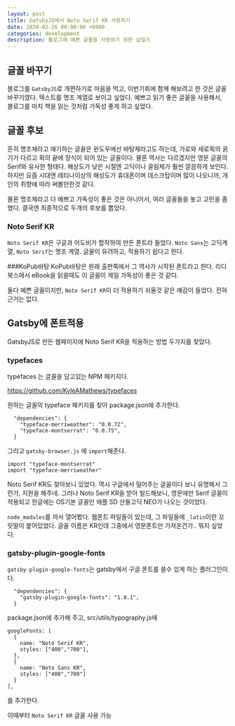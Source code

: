 ```yaml
---
layout: post
title: GatsbyJS에서 Noto Serif KR 사용하기
date: 2020-02-26 00:00:00 +0900
categories: development
description: 블로그에 예쁜 글꼴을 사용하기 위한 삽질기
---
```

## 글꼴 바꾸기
블로그를 `GatsbyJS`로 개편하기로 마음을 먹고, 이번기회에 함께 해보려고 한 것은 글꼴 바꾸기였다.
텍스트를 명조 계열로 보이고 싶었다. 예쁘고 읽기 좋은 글꼴을 사용해서, 블로그를 마치 책을 읽는 것처럼 가독성 좋게 하고 싶었다.

## 글꼴 후보
흔히 명조체라고 얘기하는 글꼴은 윈도우에선 바탕체라고도 하는데, 가로와 세로획의 굵기가 다르고 획의 끝에 장식이 되어 있는 글꼴이다. 물론 역사는 다르겠지만 영문 글꼴의 Serif와 유사한 형태다. 해상도가 낮은 시절엔 고딕이나 굴림체가 훨씬 깔끔하게 보인다. 하지만 요즘 시대엔 레티나이상의 해상도가 휴대폰이며 데스크탑이며 많이 나오니까, 개인의 취향에 따라 써볼만한것 같다.

물론 명조체라고 다 예쁘고 가독성이 좋은 것은 아니어서, 여러 글꼴들을 놓고 고민을 좀 했다. 결국엔 최종적으로 두개의 후보를 뽑았다.

### Noto Serif KR
`Noto Serif KR`은 구글과 어도비가 합작하여 만든 폰트라 들었다. `Noto Sans`는 고딕계열, `Noto Serif`는 명조 계열. 글꼴이 유려하고, 적용하기 쉽다고 한다.


###KoPub바탕
KoPub바탕은 원래 출판쪽에서 그 역사가 시작된 폰트라고 한다. 리디북스에서 eBook을 읽을때도 이 글꼴이 제일 가독성이 좋은 것 같다.

둘다 예쁜 글꼴이지만, `Noto Serif KR`이 더 적용하기 쉬울것 같은 예감이 들었다. 전혀 근거는 없다.

## Gatsby에 폰트적용
GatsbyJS로 만든 웹페이지에 Noto Serif KR을 적용하는 방법 두가지를 찾았다.

### typefaces
typefaces 는 글꼴을 담고있는 NPM 패키지다.

https://github.com/KyleAMathews/typefaces

원하는 글꼴의 typeface 패키지를 찾아 package.json에 추가한다.
```
  "dependencies": {
    "typeface-merriweather": "0.0.72",
    "typeface-montserrat": "0.0.75",
  }
```
그리고  `gatsby-browser.js` 에 `import`해준다.
```
import "typeface-montserrat"
import "typeface-merriweather"
```

Noto Serif KR도 찾아보니 있었다. 역시 구글에서 밀어주는 글꼴이다 보니 유명해서 그런가, 지원을 해주네.
그러나 Noto Serif KR을 받아 빌드해보니, 영문에만 Serif 글꼴이 적용되고 한글에는 OS기본 글꼴인 애플 SD 산돌고딕 NEO가 나오는 것이었다.

`node_modules`를 까서 열어봤다. 웹폰트 파일들이 있는데, 그 파일들에 `_latin`이란 꼬릿말이 붙어있었다. 글꼴 이름은 KR인데 그중에서 영문폰트만 가져온건가.. 뭐지 싶었다.

### gatsby-plugin-google-fonts
`gatsby-plugin-google-fonts`는 gatsby에서 구글 폰트를 쓸수 있게 하는 플러그인이다.
```
  "dependencies": {
    "gatsby-plugin-google-fonts": "1.0.1",
  }
```
package.json에 추가해 주고,
src/utils/typography.js에
```
googleFonts: [
  {
    name: "Noto Serif KR",
    styles: ["400","700"],
  },
  {
    name: "Noto Sans KR",
    styles: ["400","700"]
  }
],
```
를 추가한다.

이때부터 `Noto Serif KR` 글꼴 사용 가능
